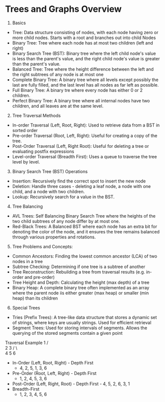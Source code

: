# Trees and Graphs Overview

1. Basics
* Tree: Data structure consisting of nodes, with each node having zero or more child nodes. Starts with a root and branches out into child Nodes
* Binary Tree: Tree where each node has at most two children (left and right)
* Binary Search Tree (BST): Binary tree where the left child node's value is less than the parent's value, and the right child node's value is greater than the parent's value.
* Balanced Tree: Tree where the height difference between the left and the right subtrees of any node is at most one
* Complete Binary Tree: A binary tree where all levels except possibly the last are fully filled, and the last level has all nodes as far left as possible.
* Full Binary Tree: A binary tre where every node has either 0 or 2 children.
* Perfect Binary Tree: A binary tree where all internal nodes have two children, and all leaves are at the same level.

2. Tree Traversal Methods
* In-order Traversal (Left, Root, Right): Used to retrieve data from a BST in sorted order
* Pre-order Traversal (Root, Left, Right): Useful for creating a copy of the tree.
* Post-Order Traversal (Left, Right Root): Useful for deleting a tree or evaluating  postfix expressions
* Level-order Traversal (Breadth First): Uses a queue to traverse the tree level by level.

3. Binary Search Tree (BST) Operations
* Insertion: Recursively find the correct spot to insert the new node
* Deletion: Handle three cases - deleting a leaf node, a node with one child, and a node with two children.
* Lookup: Recursively search for a value in the BST.

4. Tree Balancing
* AVL Trees: Self Balancing Binary Search Tree where the heights of the two child subtrees of any node differ by at most one.
* Red-Black Trees: A Balanced BST where each node has an extra bit for denoting the color of the node, and it ensures the tree remains balanced through various properties and rotations.

5. Tree Problems and Concepts:
* Common Ancestors: Finding the lowest common ancestor (LCA) of two nodes in a tree
* Subtree Checking: Determining if one tree is a subtree of another
* Tree Reconstruction: Rebuilding a tree from traversal results (e.g. in-order and pre-order)
* Tree Height and Depth: Calculating the height (max depth) of a tree
* Binary Heap: A complete binary tree often implemented as an array where the parent node iis either greater (max heap) or smaller (min heap) than its children

6. Special Trees
* Tries (Prefix Trees): A tree-like data structure that stores a dynamic set of strings, where keys are usually strings. Used for efficient retrieval
* Segment Trees: Used for storing intervals of segments. Allows the querying of the stored segments contain a given point



Traversal Example
        1
       / \
      2   3
     / \   \
    4   5   6


- In-Order (Left, Root, Right) - Depth First
    - 4, 2, 5, 1, 3, 6
- Pre-Order (Root, Left, Right) - Depth First
    - 1, 2, 4, 5, 3, 6
- Post-Order (Left, Right, Root) - Depth First
        - 4, 5, 2, 6, 3, 1
- Breadth-First
    - 1, 2, 3, 4, 5, 6

